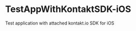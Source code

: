 TestAppWithKontaktSDK-iOS
=========================

Test application with attached kontakt.io SDK for iOS

